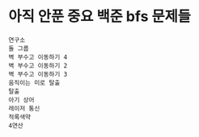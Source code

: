 
# 아직 안푼 중요 백준 bfs 문제들
```
연구소
돌 그룹
벽 부수고 이동하기 4
벽 부수고 이동하기 2
벽 부수고 이동하기 3
움직이는 미로 탈출
탈출
아기 상어
레이저 통신
적록색약
4연산
```
